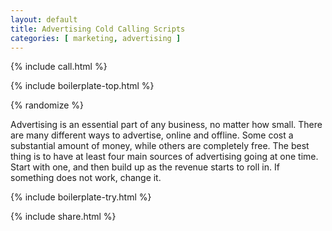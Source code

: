 ```yaml
---
layout: default
title: Advertising Cold Calling Scripts
categories: [ marketing, advertising ]
---
```


{% include call.html %}

{% include boilerplate-top.html %}


{% randomize %}

Advertising is an essential part of any business, no matter how small. There are many different ways to advertise, online and offline. Some cost a substantial amount of money, while others are completely free. The best thing is to have at least four main sources of advertising going at one time. Start with one, and then build up as the revenue starts to roll in. If something does not work, change it.

{% include boilerplate-try.html %}

{% include share.html %}